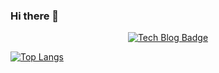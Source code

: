 ### Hi there 👋

<!--
**seraaaayeo/seraaaayeo** is a ✨ _special_ ✨ repository because its `README.md` (this file) appears on your GitHub profile.

Here are some ideas to get you started:

- 🔭 I’m currently working on ...
- 🌱 I’m currently learning ...
- 👯 I’m looking to collaborate on ...
- 🤔 I’m looking for help with ...
- 💬 Ask me about ...
- 📫 How to reach me: ...
- 😄 Pronouns: ...
- ⚡ Fun fact: ...
-->

<div align="center">
	
[![Tech Blog Badge](http://img.shields.io/badge/-Tech%20blog-black?style=?style=flat&logo=appveyor=github&link=https://sol2gram.tistory.com/)](https://sol2gram.tistory.com/)

</div>

[![Top Langs](https://github-readme-stats.vercel.app/api/top-langs/?username=seraaaayeo&layout=compact)](https://github.com/anuraghazra/github-readme-stats)

